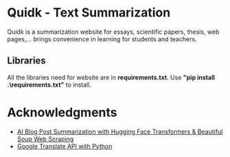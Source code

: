 # Quidk - Text Summarization

Quidk is a summarization website for essays, scientific papers, thesis, web pages,... brings convenience in learning for students and teachers.

## Libraries

All the libraries need for website are in **requirements.txt**.
Use **"pip install .\requirements.txt"** to install.

# Acknowledgments
- [AI Blog Post Summarization with Hugging Face Transformers & Beautiful Soup Web Scraping](https://youtu.be/JctmnczWg0U)
- [Google Translate API with Python](https://www.youtube.com/watch?v=VIc_DDBpE7U)
